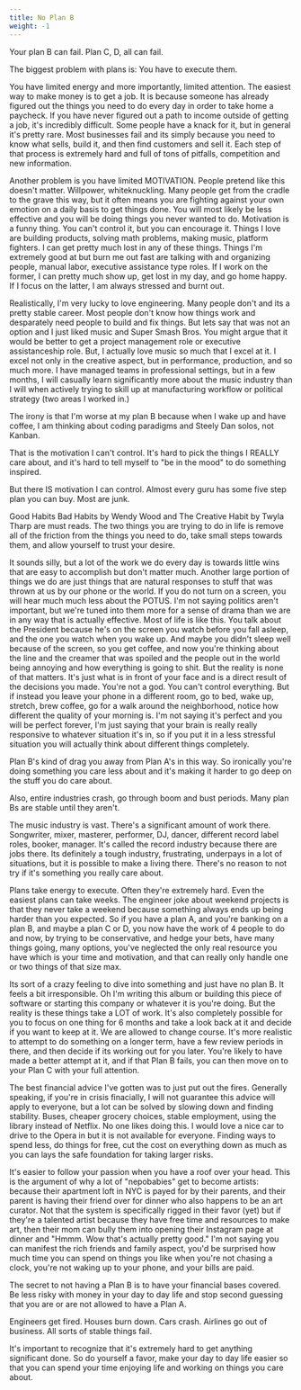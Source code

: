 ```yaml
---
title: No Plan B
weight: -1
---
```

Your plan B can fail. Plan C, D, all can fail.

The biggest problem with plans is: You have to execute them.

You have limited energy and more importantly, limited attention. The easiest way to make money is to get a job. It is because someone has already figured out the things you need to do every day in order to take home a paycheck. If you have never figured out a path to income outside of getting a job, it's incredibly difficult. Some people have a knack for it, but in general it's pretty rare. Most businesses fail and its simply because you need to know what sells, build it, and then find customers and sell it. Each step of that process is extremely hard and full of tons of pitfalls, competition and new information.

Another problem is you have limited MOTIVATION. People pretend like this doesn't matter. Willpower, whiteknuckling. Many people get from the cradle to the grave this way, but it often means you are fighting against your own emotion on a daily basis to get things done. You will most likely be less effective and you will be doing things you never wanted to do. Motivation is a funny thing. You can't control it, but you can encourage it. Things I love are building products, solving math problems, making music, platform fighters. I can get pretty much lost in any of these things. Things I'm extremely good at but burn me out fast are talking with and organizing people, manual labor, executive assistance type roles. If I work on the former, I can pretty much show up, get lost in my day, and go home happy. If I focus on the latter, I am always stressed and burnt out.

Realistically, I'm very lucky to love engineering. Many people don't and its a pretty stable career. Most people don't know how things work and desparately need people to build and fix things. But lets say that was not an option and I just liked music and Super Smash Bros. You might argue that it would be better to get a project management role or executive assistanceship role. But, I actually love music so much that I excel at it. I excel not only in the creative aspect, but in performance, production, and so much more. I have managed teams in professional settings, but in a few months, I will casually learn significantly more about the music industry than I will when actively trying to skill up at manufacturing workflow or political strategy (two areas I worked in.)

The irony is that I'm worse at my plan B because when I wake up and have coffee, I am thinking about coding paradigms and Steely Dan solos, not Kanban.

That is the motivation I can't control. It's hard to pick the things I REALLY care about, and it's hard to tell myself to "be in the mood" to do something inspired.

But there IS motivation I can control. Almost every guru has some five step plan you can buy. Most are junk.

Good Habits Bad Habits by Wendy Wood and The Creative Habit by Twyla Tharp are must reads. The two things you are trying to do in life is remove all of the friction from the things you need to do, take small steps towards them, and allow yourself to trust your desire.

It sounds silly, but a lot of the work we do every day is towards little wins that are easy to accomplish but don't matter much. Another large portion of things we do are just things that are natural responses to stuff that was thrown at us by our phone or the world. If you do not turn on a screen, you will hear much much less about the POTUS. I'm not saying politics aren't important, but we're tuned into them more for a sense of drama than we are in any way that is actually effective. Most of life is like this. You talk about the President because he's on the screen you watch before you fall asleep, and the one you watch when you wake up. And maybe you didn't sleep well because of the screen, so you get coffee, and now you're thinking about the line and the creamer that was spoiled and the people out in the world being annoying and how everything is going to shit. But the reality is none of that matters. It's just what is in front of your face and is a direct result of the decisions you made. You're not a god. You can't control everything. But if instead you leave your phone in a different room, go to bed, wake up, stretch, brew coffee, go for a walk around the neighborhood, notice how different the quality of your morning is. I'm not saying it's perfect and you will be perfect forever, I'm just saying that your brain is really really responsive to whatever situation it's in, so if you put it in a less stressful situation you will actually think about different things completely.

Plan B's kind of drag you away from Plan A's in this way. So ironically you're doing something you care less about and it's making it harder to go deep on the stuff you do care about.

Also, entire industries crash, go through boom and bust periods. Many plan Bs are stable until they aren't.

The music industry is vast. There's a significant amount of work there. Songwriter, mixer, masterer, performer, DJ, dancer, different record label roles, booker, manager. It's called the record industry because there are jobs there. Its definitely a tough industry, frustrating, underpays in a lot of situations, but it is possible to make a living there. There's no reason to not try if it's something you really care about.

Plans take energy to execute. Often they're extremely hard. Even the easiest plans can take weeks. The engineer joke about weekend projects is that they never take a weekend because something always ends up being harder than you expected. So if you have a plan A, and you're banking on a plan B, and maybe a plan C or D, you now have the work of 4 people to do and now, by trying to be conservative, and hedge your bets, have many things going, many options, you've neglected the only real resource you have which is your time and motivation, and that can really only handle one or two things of that size max.

Its sort of a crazy feeling to dive into something and just have no plan B. It feels a bit irresponsible. Oh I'm writing this album or building this piece of software or starting this company or whatever it is you're doing. But the reality is these things take a LOT of work. It's also completely possible for you to focus on one thing for 6 months and take a look back at it and decide if you want to keep at it. We are allowed to change course. It's more realistic to attempt to do something on a longer term, have a few review periods in there, and then decide if its working out for you later. You're likely to have made a better attempt at it, and if that Plan B fails, you can then move on to your Plan C with your full attention.

The best financial advice I've gotten was to just put out the fires. Generally speaking, if you're in crisis finacially, I will not guarantee this advice will apply to everyone, but a lot can be solved by slowing down and finding stability. Buses, cheaper grocery choices, stable employment, using the library instead of Netflix. No one likes doing this. I would love a nice car to drive to the Opera in but it is not available for everyone. Finding ways to spend less, do things for free, cut the cost on everything down as much as you can lays the safe foundation for taking larger risks.

It's easier to follow your passion when you have a roof over your head. This is the argument of why a lot of "nepobabies" get to become artists: because their apartment loft in NYC is payed for by their parents, and their parent is having their friend over for dinner who also happens to be an art curator. Not that the system is specifically rigged in their favor (yet) but if they're a talented artist because they have free time and resources to make art, then their mom can bully them into opening their Instagram page at dinner and "Hmmm. Wow that's actually pretty good." I'm not saying you can manifest the rich friends and family aspect, you'd be surprised how much time you can spend on things you like when you're not chasing a clock, you're not waking up to your phone, and your bills are paid.

The secret to not having a Plan B is to have your financial bases covered. Be less risky with money in your day to day life and stop second guessing that you are or are not allowed to have a Plan A.

Engineers get fired. Houses burn down. Cars crash. Airlines go out of business. All sorts of stable things fail.

It's important to recognize that it's extremely hard to get anything significant done. So do yourself a favor, make your day to day life easier so that you can spend your time enjoying life and working on things you care about.